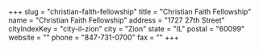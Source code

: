 +++
slug = "christian-faith-fellowship"
title = "Christian Faith Fellowship"
name = "Christian Faith Fellowship"
address = "1727 27th Street"
cityIndexKey = "city-il-zion"
city = "Zion"
state = "IL"
postal = "60099"
website = ""
phone = "847-731-0700"
fax = ""
+++
